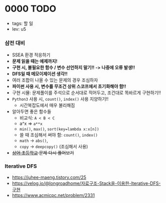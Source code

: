 # 0000 TODO

- tags: 할 일
- lev: u5

### 삼전 대비
 - SSEA 환경 적응하기
 - **문제 읽을 때는 예제까지!**
 - **구현 시, 불필요한 함수 / 변수 선언하지 말기!! -> 나중에 오류 발생!!**
 - **DFS일 때 메모이제이션 생각!!**
 - 여러 조합이 나올 수 있는 문제의 경우 조심하자
 - **파이썬 사용 시, 변수를 무조건 상위 스코프에서 초기화해야 함!!**
 - 구현 시뮬: 문제풀이를 주석으로 순서대로 적어두고, 조건대로 똑바르게 구현하기!!
 - `Python3` 사용 시, `count()`, `index()` 사용 지양하기!!
    - 시간복잡도에서 매우 불리해짐
 - 알아두면 좋은 함수들
    - 비교식: `A < B < C`
    - a^x => `a**x`
    - `min()`, `max()`, `sort(key=lambda x:x[n])`
    - 쓸 때 조심해서 써야 함: `count()`, `index()`
    - `math` -> `abs()`,
    - `copy` -> `deepcopy()` (조심해서 사용) 
 - ~~[상어 초등학교](https://uhug.github.io/docs/21608) 문제 다시 풀어보기~~

### Iterative DFS
 - https://juhee-maeng.tistory.com/25
 - https://velog.io/@longroadhome/자료구조-Stack을-이용한-Iterative-DFS-구현
 - https://www.acmicpc.net/problem/2331